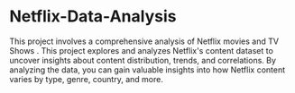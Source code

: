 # Netflix-Data-Analysis
This project involves a comprehensive analysis of Netflix movies and TV Shows . 
This project explores and analyzes Netflix's content dataset to uncover insights about content distribution, trends, and correlations. By analyzing the data, you can gain valuable insights into how Netflix content varies by type, genre, country, and more.
